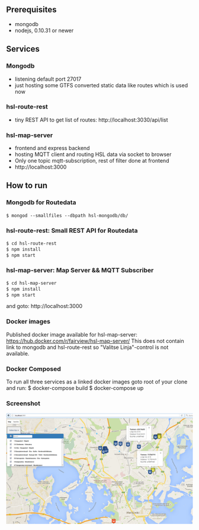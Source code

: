 
## Prerequisites

- mongodb
- nodejs, 0.10.31 or newer

## Services

### Mongodb 
  - listening default port 27017
  - just hosting some GTFS converted static data like routes which is used now
  
### hsl-route-rest
  - tiny REST API to get list of routes: http://localhost:3030/api/list

### hsl-map-server
  - frontend and express backend
  - hosting MQTT client and routing HSL data via socket to browser
  - Only one topic mqtt-subscription, rest of filter done at frontend
  - http://localhost:3000

## How to run

### Mongodb for Routedata

    $ mongod --smallfiles --dbpath hsl-mongodb/db/

### hsl-route-rest: Small REST API for Routedata

    $ cd hsl-route-rest
    $ npm install
    $ npm start


### hsl-map-server: Map Server && MQTT Subscriber

    $ cd hsl-map-server
    $ npm install
    $ npm start
    
  and goto: http://localhost:3000

### Docker images 
  
  Published docker image available for hsl-map-server: https://hub.docker.com/r/fairview/hsl-map-server/
  This does not contain link to mongodb and hsl-route-rest so "Valitse Linja"-control is not available.
  
### Docker Composed

  To run all three services as a linked docker images goto root of your clone and run:
    $ docker-compose build
    $ docker-compose up

### Screenshot

![screenshot](https://raw.githubusercontent.com/puuparta/tempwork/master/sample.png)
